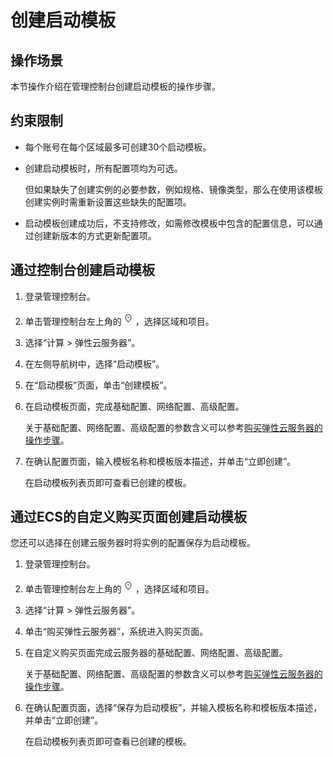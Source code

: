 # 创建启动模板<a name="ecs_03_1202"></a>

## 操作场景<a name="section11746253145419"></a>

本节操作介绍在管理控制台创建启动模板的操作步骤。

## 约束限制<a name="section33311434175713"></a>

-   每个账号在每个区域最多可创建30个启动模板。
-   创建启动模板时，所有配置项均为可选。

    但如果缺失了创建实例的必要参数，例如规格、镜像类型，那么在使用该模板创建实例时需重新设置这些缺失的配置项。

-   启动模板创建成功后，不支持修改，如需修改模板中包含的配置信息，可以通过创建新版本的方式更新配置项。

## 通过控制台创建启动模板<a name="section112420416585"></a>

1.  登录管理控制台。
2.  单击管理控制台左上角的![](figures/icon-region.png)，选择区域和项目。
3.  选择“计算 \> 弹性云服务器”。
4.  在左侧导航树中，选择“启动模板”。
5.  在“启动模板”页面，单击“创建模板”。
6.  在启动模板页面，完成基础配置、网络配置、高级配置。

    关于基础配置、网络配置、高级配置的参数含义可以参考[购买弹性云服务器的操作步骤](https://support.huaweicloud.com/qs-ecs/ecs_02_0009.html)。

7.  在确认配置页面，输入模板名称和模板版本描述，并单击“立即创建”。

    在启动模板列表页即可查看已创建的模板。


## 通过ECS的自定义购买页面创建启动模板<a name="section898212119619"></a>

您还可以选择在创建云服务器时将实例的配置保存为启动模板。

1.  登录管理控制台。
2.  单击管理控制台左上角的![](figures/icon-region.png)，选择区域和项目。
3.  选择“计算 \> 弹性云服务器”。
4.  单击“购买弹性云服务器”，系统进入购买页面。
5.  在自定义购买页面完成云服务器的基础配置、网络配置、高级配置。

    关于基础配置、网络配置、高级配置的参数含义可以参考[购买弹性云服务器的操作步骤](https://support.huaweicloud.com/qs-ecs/ecs_02_0009.html)。

6.  在确认配置页面，选择“保存为启动模板”，并输入模板名称和模板版本描述，并单击“立即创建”。

    在启动模板列表页即可查看已创建的模板。


